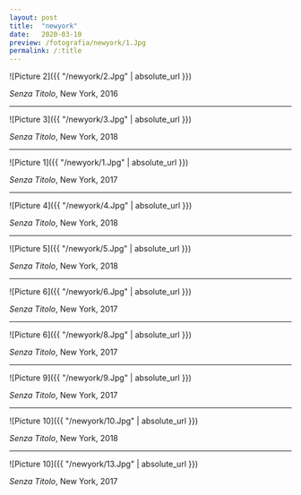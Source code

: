 ```yaml
---
layout: post
title:  "newyork"
date:   2020-03-10
preview: /fotografia/newyork/1.Jpg
permalink: /:title
---
```


![Picture 2]({{ "/newyork/2.Jpg" | absolute_url }})

_Senza Titolo_, New York, 2016

---

![Picture 3]({{ "/newyork/3.Jpg" | absolute_url }})

_Senza Titolo_, New York, 2018

---

![Picture 1]({{ "/newyork/1.Jpg" | absolute_url }})

_Senza Titolo_, New York, 2017

---


![Picture 4]({{ "/newyork/4.Jpg" | absolute_url }})

_Senza Titolo_, New York, 2018

---

![Picture 5]({{ "/newyork/5.Jpg" | absolute_url }})

_Senza Titolo_, New York, 2018

---

![Picture 6]({{ "/newyork/6.Jpg" | absolute_url }})

_Senza Titolo_, New York, 2017

---

![Picture 6]({{ "/newyork/8.Jpg" | absolute_url }})

_Senza Titolo_, New York, 2017

---


![Picture 9]({{ "/newyork/9.Jpg" | absolute_url }})

_Senza Titolo_, New York, 2017

---

![Picture 10]({{ "/newyork/10.Jpg" | absolute_url }})

_Senza Titolo_, New York, 2018

---

![Picture 10]({{ "/newyork/13.Jpg" | absolute_url }})

_Senza Titolo_, New York, 2017


